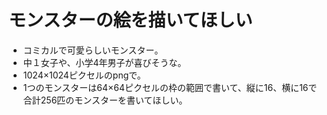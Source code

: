 # モンスターの絵を描いてほしい
 - コミカルで可愛らしいモンスター。
 - 中１女子や、小学4年男子が喜びそうな。
 - 1024×1024ピクセルのpngで。
 - 1つのモンスターは64×64ピクセルの枠の範囲で書いて、縦に16、横に16で合計256匹のモンスターを書いてほしい。